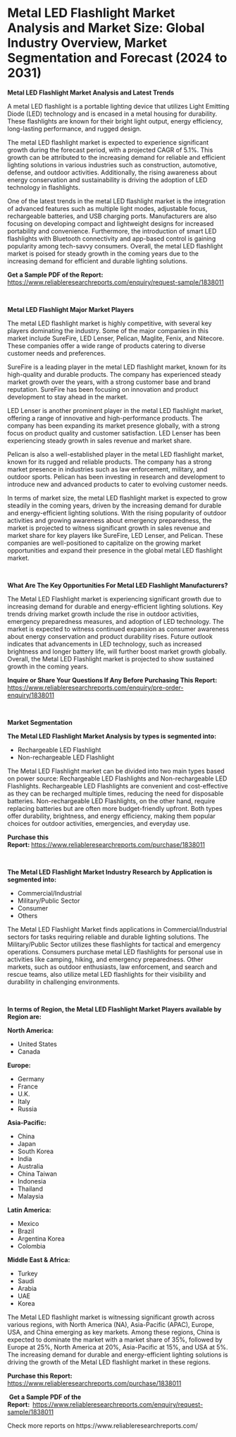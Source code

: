 <p><h1>Metal LED Flashlight Market Analysis and Market Size: Global Industry Overview, Market Segmentation and Forecast (2024 to 2031)</h1></p><p><strong>Metal LED Flashlight Market Analysis and Latest Trends</strong></p>
<p><p>A metal LED flashlight is a portable lighting device that utilizes Light Emitting Diode (LED) technology and is encased in a metal housing for durability. These flashlights are known for their bright light output, energy efficiency, long-lasting performance, and rugged design.</p><p>The metal LED flashlight market is expected to experience significant growth during the forecast period, with a projected CAGR of 5.1%. This growth can be attributed to the increasing demand for reliable and efficient lighting solutions in various industries such as construction, automotive, defense, and outdoor activities. Additionally, the rising awareness about energy conservation and sustainability is driving the adoption of LED technology in flashlights.</p><p>One of the latest trends in the metal LED flashlight market is the integration of advanced features such as multiple light modes, adjustable focus, rechargeable batteries, and USB charging ports. Manufacturers are also focusing on developing compact and lightweight designs for increased portability and convenience. Furthermore, the introduction of smart LED flashlights with Bluetooth connectivity and app-based control is gaining popularity among tech-savvy consumers. Overall, the metal LED flashlight market is poised for steady growth in the coming years due to the increasing demand for efficient and durable lighting solutions.</p></p>
<p><strong>Get a Sample PDF of the Report:&nbsp;</strong> <a href="https://www.reliableresearchreports.com/enquiry/request-sample/1838011">https://www.reliableresearchreports.com/enquiry/request-sample/1838011</a></p>
<p>&nbsp;</p>
<p><strong>Metal LED Flashlight Major Market Players</strong></p>
<p><p>The metal LED flashlight market is highly competitive, with several key players dominating the industry. Some of the major companies in this market include SureFire, LED Lenser, Pelican, Maglite, Fenix, and Nitecore. These companies offer a wide range of products catering to diverse customer needs and preferences.</p><p>SureFire is a leading player in the metal LED flashlight market, known for its high-quality and durable products. The company has experienced steady market growth over the years, with a strong customer base and brand reputation. SureFire has been focusing on innovation and product development to stay ahead in the market.</p><p>LED Lenser is another prominent player in the metal LED flashlight market, offering a range of innovative and high-performance products. The company has been expanding its market presence globally, with a strong focus on product quality and customer satisfaction. LED Lenser has been experiencing steady growth in sales revenue and market share.</p><p>Pelican is also a well-established player in the metal LED flashlight market, known for its rugged and reliable products. The company has a strong market presence in industries such as law enforcement, military, and outdoor sports. Pelican has been investing in research and development to introduce new and advanced products to cater to evolving customer needs.</p><p>In terms of market size, the metal LED flashlight market is expected to grow steadily in the coming years, driven by the increasing demand for durable and energy-efficient lighting solutions. With the rising popularity of outdoor activities and growing awareness about emergency preparedness, the market is projected to witness significant growth in sales revenue and market share for key players like SureFire, LED Lenser, and Pelican. These companies are well-positioned to capitalize on the growing market opportunities and expand their presence in the global metal LED flashlight market.</p></p>
<p>&nbsp;</p>
<p><strong>What Are The Key Opportunities For Metal LED Flashlight Manufacturers?</strong></p>
<p><p>The Metal LED Flashlight market is experiencing significant growth due to increasing demand for durable and energy-efficient lighting solutions. Key trends driving market growth include the rise in outdoor activities, emergency preparedness measures, and adoption of LED technology. The market is expected to witness continued expansion as consumer awareness about energy conservation and product durability rises. Future outlook indicates that advancements in LED technology, such as increased brightness and longer battery life, will further boost market growth globally. Overall, the Metal LED Flashlight market is projected to show sustained growth in the coming years.</p></p>
<p><strong>Inquire or Share Your Questions If Any Before Purchasing This Report:</strong> <a href="https://www.reliableresearchreports.com/enquiry/pre-order-enquiry/1838011">https://www.reliableresearchreports.com/enquiry/pre-order-enquiry/1838011</a></p>
<p>&nbsp;</p>
<p><strong>Market Segmentation</strong></p>
<p><strong>The Metal LED Flashlight Market Analysis by types is segmented into:</strong></p>
<p><ul><li>Rechargeable LED Flashlight</li><li>Non-rechargeable LED Flashlight</li></ul></p>
<p><p>The Metal LED Flashlight market can be divided into two main types based on power source: Rechargeable LED Flashlights and Non-rechargeable LED Flashlights. Rechargeable LED Flashlights are convenient and cost-effective as they can be recharged multiple times, reducing the need for disposable batteries. Non-rechargeable LED Flashlights, on the other hand, require replacing batteries but are often more budget-friendly upfront. Both types offer durability, brightness, and energy efficiency, making them popular choices for outdoor activities, emergencies, and everyday use.</p></p>
<p><strong>Purchase this Report:&nbsp;</strong><a href="https://www.reliableresearchreports.com/purchase/1838011">https://www.reliableresearchreports.com/purchase/1838011</a></p>
<p>&nbsp;</p>
<p><strong>The Metal LED Flashlight Market Industry Research by Application is segmented into:</strong></p>
<p><ul><li>Commercial/Industrial</li><li>Military/Public Sector</li><li>Consumer</li><li>Others</li></ul></p>
<p><p>The Metal LED Flashlight Market finds applications in Commercial/Industrial sectors for tasks requiring reliable and durable lighting solutions. The Military/Public Sector utilizes these flashlights for tactical and emergency operations. Consumers purchase metal LED flashlights for personal use in activities like camping, hiking, and emergency preparedness. Other markets, such as outdoor enthusiasts, law enforcement, and search and rescue teams, also utilize metal LED flashlights for their visibility and durability in challenging environments.</p></p>
<p>&nbsp;</p>
<p><strong>In terms of Region, the Metal LED Flashlight Market Players available by Region are:</strong></p>
<p>
    <p> <strong> North America: </strong>
        <ul>
            <li>United States</li>
            <li>Canada</li>
        </ul>
        </p> 
    <p> <strong> Europe: </strong>
        <ul>
            <li>Germany</li>
            <li>France</li>
            <li>U.K.</li>
            <li>Italy</li>
            <li>Russia</li>
        </ul>
        </p> 
    <p> <strong> Asia-Pacific: </strong>
        <ul>
            <li>China</li>
            <li>Japan</li>
            <li>South Korea</li>
            <li>India</li>
            <li>Australia</li>
            <li>China Taiwan</li>
            <li>Indonesia</li>
            <li>Thailand</li>
            <li>Malaysia</li>
        </ul>
        </p> 
    <p> <strong> Latin America: </strong>
        <ul>
            <li>Mexico</li>
            <li>Brazil</li>
            <li>Argentina Korea</li>
            <li>Colombia</li>
        </ul>
        </p> 
    <p> <strong> Middle East & Africa: </strong>
        <ul>
            <li>Turkey</li>
            <li>Saudi</li>
            <li>Arabia</li>
            <li>UAE</li>
            <li>Korea</li>
        </ul>
    </p>
    </p>
<p><p>The Metal LED flashlight market is witnessing significant growth across various regions, with North America (NA), Asia-Pacific (APAC), Europe, USA, and China emerging as key markets. Among these regions, China is expected to dominate the market with a market share of 35%, followed by Europe at 25%, North America at 20%, Asia-Pacific at 15%, and USA at 5%. The increasing demand for durable and energy-efficient lighting solutions is driving the growth of the Metal LED flashlight market in these regions.</p></p>
<p><strong>Purchase this Report: </strong><a href="https://www.reliableresearchreports.com/purchase/1838011">https://www.reliableresearchreports.com/purchase/1838011</a></p>
<p>&nbsp;<strong>Get a Sample PDF of the Report:&nbsp;&nbsp;</strong><a href="https://www.reliableresearchreports.com/enquiry/request-sample/1838011">https://www.reliableresearchreports.com/enquiry/request-sample/1838011</a></p>
<p><strong></strong></p>
<p>Check more reports on https://www.reliableresearchreports.com/</p>